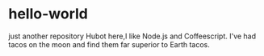 # hello-world
just another repository
Hubot here,I like Node.js and Coffeescript.
I've had tacos on the moon and find them far superior to Earth tacos.
